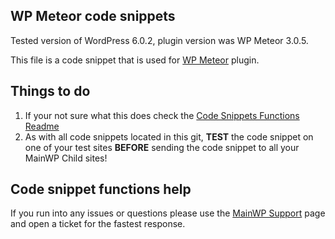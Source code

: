 ## WP Meteor code snippets

Tested version of WordPress 6.0.2, plugin version was WP Meteor 3.0.5.

This file is a code snippet that is used for [WP Meteor](https://wordpress.org/plugins/wp-meteor/) plugin. 

## Things to do

1. If your not sure what this does check the [Code Snippets Functions Readme](https://github.com/mainwp/Code-Snippets-Functions/blob/master/README.md)
2. As with all code snippets located in this git, **TEST** the code snippet on one of your test sites **BEFORE** sending the code snippet to all your MainWP Child sites!

## Code snippet functions help

If you run into any issues or questions please use the [MainWP Support](https://mainwp.com/support/) page and open a ticket for the fastest response.
